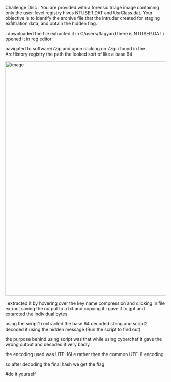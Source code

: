 
Challenge Disc : 
You are provided with a forensic triage image containing only the user-level registry hives NTUSER.DAT and UsrClass.dat. Your objective is to identify the archive file that the intruder created for staging exfiltration data, and obtain the hidden flag.

i downloaded the file
extracted it
in C/users/flagyard there is NTUSER.DAT 
i opened it in reg editor

navigated to software/7zip and upon clicking on 7zip i found in the ArcHistory registry the path the looked sort of like a base 64

<img width="1395" height="737" alt="image" src="https://github.com/user-attachments/assets/38c7649a-dd6a-4774-9a05-90dd3a378803" />

i extracted it by hovering over the key name compression and clicking in file extract saving the output to a txt and copying it
i gave it to gpt and extarcted the individual bytes

using the script1 i extracted the base 64 decoded string
and script2 decoded it using the hidden message (Run the script to find out)

the purpose behind using script was that while using cyberchef it gave the wrong output and decoded it very badly

the encoding used was UTF-16Le rather then the common UTF-8 encoding

so after decoding the final hash we get the flag

#do it yourself

